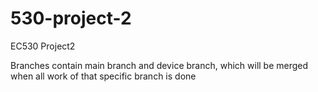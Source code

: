 # 530-project-2

EC530 Project2

Branches contain main branch and device branch, which will be merged when all work of that specific branch is done
